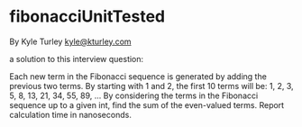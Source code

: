 # fibonacciUnitTested
By Kyle Turley
kyle@kturley.com

a solution to this interview question:

Each new term in the Fibonacci sequence is generated by adding the previous two terms. By starting with 1 and 2, the first 10 terms will be: 1, 2, 3, 5, 8, 13, 21, 34, 55, 89, ...
By considering the terms in the Fibonacci sequence up to a given int, find the sum of the even-valued terms.
Report calculation time in nanoseconds.​

